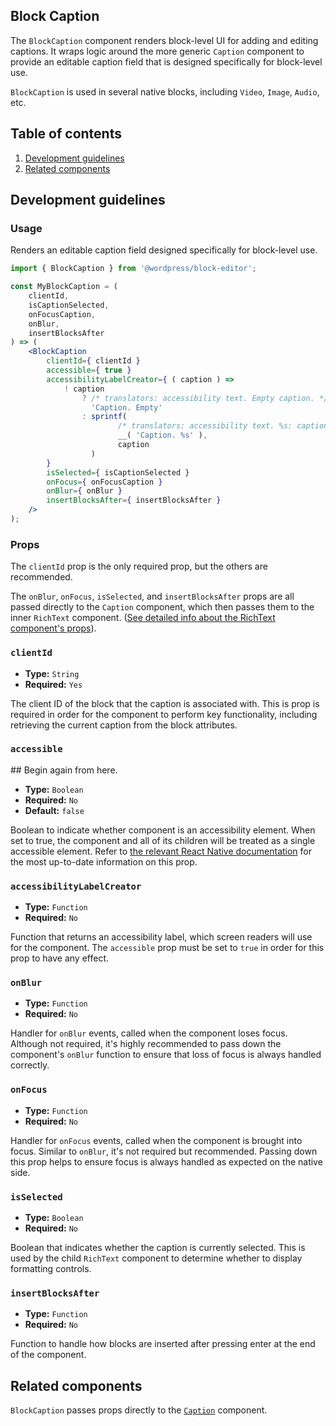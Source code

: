 ## Block Caption

The `BlockCaption` component renders block-level UI for adding and editing captions. It wraps logic around the more generic `Caption` component to provide an editable caption field that is designed specifically for block-level use.

`BlockCaption` is used in several native blocks, including `Video`, `Image`, `Audio`, etc.

## Table of contents

1. [Development guidelines](#development-guidelines)
2. [Related components](#related-components)

## Development guidelines

### Usage

Renders an editable caption field designed specifically for block-level use.

```jsx
import { BlockCaption } from '@wordpress/block-editor';

const MyBlockCaption = (
	clientId,
	isCaptionSelected,
	onFocusCaption,
	onBlur,
	insertBlocksAfter
) => (
	<BlockCaption
		clientId={ clientId }
		accessible={ true }
		accessibilityLabelCreator={ ( caption ) =>
			! caption
				? /* translators: accessibility text. Empty caption. */
				  'Caption. Empty'
				: sprintf(
						/* translators: accessibility text. %s: caption. */
						__( 'Caption. %s' ),
						caption
				  )
		}
		isSelected={ isCaptionSelected }
		onFocus={ onFocusCaption }
		onBlur={ onBlur }
		insertBlocksAfter={ insertBlocksAfter }
	/>
);
```

### Props

The `clientId` prop is the only required prop, but the others are recommended.

The `onBlur`, `onFocus`, `isSelected`, and `insertBlocksAfter` props are all passed directly to the `Caption` component, which then passes them to the inner `RichText` component. ([See detailed info about the RichText component's props](https://github.com/WordPress/gutenberg/blob/HEAD/packages/block-editor/src/components/rich-text/README.md)).

### `clientId`

-   **Type:** `String`
-   **Required:** `Yes`

The client ID of the block that the caption is associated with. This is prop is required in order for the component to perform key functionality, including retrieving the current caption from the block attributes.

### `accessible`

## Begin again from here.

-   **Type:** `Boolean`
-   **Required:** `No`
-   **Default:** `false`

Boolean to indicate whether component is an accessibility element. When set to true, the component and all of its children will be treated as a single accessible element. Refer to [the relevant React Native documentation](https://reactnative.dev/docs/accessibility#accessible) for the most up-to-date information on this prop.

### `accessibilityLabelCreator`

-   **Type:** `Function`
-   **Required:** `No`

Function that returns an accessibility label, which screen readers will use for the component. The `accessible` prop must be set to `true` in order for this prop to have any effect.

### `onBlur`

-   **Type:** `Function`
-   **Required:** `No`

Handler for `onBlur` events, called when the component loses focus. Although not required, it's highly recommended to pass down the component's `onBlur` function to ensure that loss of focus is always handled correctly.

### `onFocus`

-   **Type:** `Function`
-   **Required:** `No`

Handler for `onFocus` events, called when the component is brought into focus. Similar to `onBlur`, it's not required but recommended. Passing down this prop helps to ensure focus is always handled as expected on the native side.

### `isSelected`

-   **Type:** `Boolean`
-   **Required:** `No`

Boolean that indicates whether the caption is currently selected. This is used by the child `RichText` component to determine whether to display formatting controls.

### `insertBlocksAfter`

-   **Type:** `Function`
-   **Required:** `No`

Function to handle how blocks are inserted after pressing enter at the end of the component.

## Related components

`BlockCaption` passes props directly to the [`Caption`](https://github.com/WordPress/gutenberg/blob/HEAD/packages/block-editor/src/components/caption) component.
